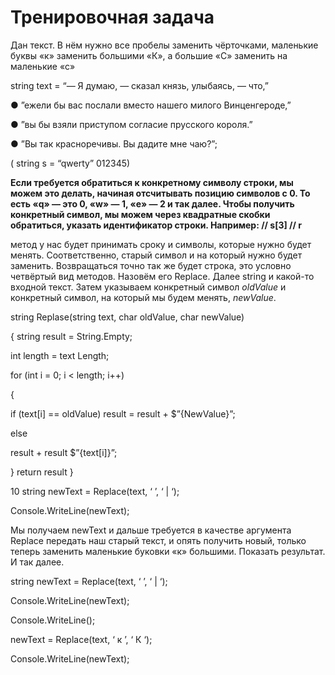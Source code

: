 # Тренировочная задача

Дан текст. В нём нужно все пробелы заменить чёрточками, маленькие буквы «к»
заменить большими «К», а большие «С» заменить на маленькие «с»

string text = “— Я думаю, — сказал князь, улыбаясь, — что,”

● ”ежели бы вас послали вместо нашего милого Винценгероде,”

● ”вы бы взяли приступом согласие прусского короля.”

● ”Вы так красноречивы. Вы дадите мне чаю?”;

( string s = “qwerty”
012345)

**Если требуется обратиться к конкретному символу строки, мы можем это делать,
начиная отсчитывать позицию символов с 0. То есть «q» — это 0, «w» — 1, «e» — 2 и так далее.
Чтобы получить конкретный символ, мы можем через квадратные скобки обратиться, указать
идентификатор строки. Например:
// s[3] // r**

метод у нас будет принимать сроку и символы, которые нужно будет менять.
Соответственно, старый символ и на который нужно будет заменить. Возвращаться точно так
же будет строка,  это условно четвёртый вид
методов. Назовём его Replace. Далее string и какой-то входной текст. Затем указываем
конкретный символ *oldValue* и конкретный символ, на который мы будем менять, *newValue*.


string Replase(string text, char oldValue, char newValue)

{
string result = String.Empty;

int length = text Length;

for (int i = 0; i < length; i++)

{

if (text[i] == oldValue) result = result + $”{NewValue}”;

else

 result + result $”{text[i]}”;

}
return result
}

10
string newText = Replace(text, ‘ ’, ‘ | ‘);

Console.WriteLine(newText);


Мы получаем newText и дальше
требуется в качестве аргумента Replace передать наш старый текст, и опять получить новый,
только теперь заменить маленькие буковки «к» большими. Показать результат. И так далее.

string newText = Replace(text, ‘ ’, ‘ | ‘);

Console.WriteLine(newText);

Console.WriteLine();

newText = Replace(text, ‘ к ’, ‘ К ‘);

Console.WriteLine(newText);
